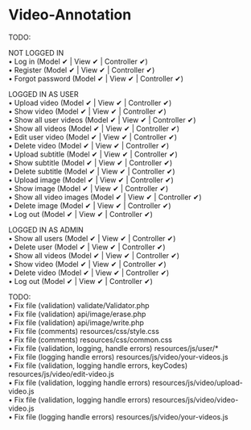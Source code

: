 # Video-Annotation
TODO:

NOT LOGGED IN   
•	Log in (Model ✔ | View ✔ | Controller ✔)   
•	Register (Model ✔ | View ✔ | Controller ✔)  
•	Forgot password (Model ✔ | View ✔ | Controller ✔) 

LOGGED IN AS USER   
•	Upload video (Model ✔ | View ✔ | Controller ✔)   
•	Show video (Model ✔ | View ✔ | Controller ✔)   
•	Show all user videos (Model ✔ | View ✔ | Controller ✔)   
•	Show all videos (Model ✔ | View ✔ | Controller ✔)  
•	Edit user video (Model ✔ | View ✔ | Controller ✔)   
•	Delete video (Model ✔ | View ✔ | Controller ✔)   
•	Upload subtitle (Model ✔ | View ✔ | Controller ✔)   
•	Show subtitle (Model ✔ | View ✔ | Controller ✔)   
•	Delete subtitle (Model ✔ | View ✔ | Controller ✔)   
•	Upload image (Model ✔ | View ✔ | Controller ✔)   
•	Show image (Model ✔ | View ✔ | Controller ✔)   
•	Show all video images (Model ✔ | View ✔ | Controller ✔)   
•	Delete image (Model ✔ | View ✔ | Controller ✔)   
•	Log out (Model ✔ | View ✔ | Controller ✔)   

LOGGED IN AS ADMIN  
•	Show all users (Model ✔ | View ✔ | Controller ✔)   
•	Delete user (Model ✔ | View ✔ | Controller ✔)   
•	Show all videos (Model ✔ | View ✔ | Controller ✔)  
•	Show video (Model ✔ | View ✔ | Controller ✔)   
•	Delete video (Model ✔ | View ✔ | Controller ✔)  
•	Log out (Model ✔ | View ✔ | Controller ✔)   

TODO:   
•	Fix file (validation) validate/Validator.php    
•	Fix file (validation) api/image/erase.php   
•	Fix file (validation) api/image/write.php   
•	Fix file (comments) resources/css/style.css   
•	Fix file (comments) resources/css/common.css    
•	Fix file (validation, logging, handle errors) resources/js/user/*   
•	Fix file (logging handle errors) resources/js/video/your-videos.js    
•	Fix file (validation, logging handle errors, keyCodes) resources/js/video/edit-video.js   
•	Fix file (validation, logging handle errors) resources/js/video/upload-video.js   
•	Fix file (validation, logging handle errors) resources/js/video/video-video.js    
•	Fix file (logging handle errors) resources/js/video/your-videos.js    
